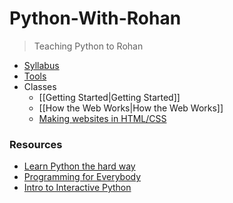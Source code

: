 Python-With-Rohan
=================

> Teaching Python to Rohan

- [Syllabus](https://github.com/prakhar1989/Python-With-Rohan/wiki/Syllabus)
- [Tools](https://github.com/prakhar1989/Python-With-Rohan/wiki/Tools)
- Classes
  - [[Getting Started|Getting Started]]
  - [[How the Web Works|How the Web Works]]
  - [Making websites in HTML/CSS](https://github.com/prakhar1989/Python-With-Rohan/wiki/Building-websites-with-HTML-and-CSS)

### Resources
  - [Learn Python the hard way](http://learnpythonthehardway.org/book/)
  - [Programming for Everybody](https://www.coursera.org/course/pythonlearn)
  - [Intro to Interactive Python](https://www.coursera.org/course/interactivepython)

